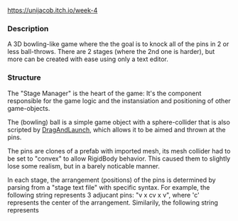 https://unijacob.itch.io/week-4

### Description
A 3D bowling-like game where the the goal is to knock all of the pins in 2 or less ball-throws. There are 2 stages (where the 2nd one is harder), 
but more can be created with ease using only a text editor.

### Structure
The "Stage Manager" is the heart of the game: It's the component responsible for the game logic and the instansiation and positioning of other game-objects.

The (bowling) ball is a simple game object with a sphere-collider that is also scripted by [DragAndLaunch](https://github.com/UniJacob/Week4/blob/main/Assets/Scripts/DragAndLaunch.cs), which allows it to be aimed and thrown at the pins.

The pins are clones of a prefab with imported mesh, its mesh collider had to be set to "convex" to allow RigidBody behavior. This caused them to slightly
lose some realism, but in a barely noticable manner.

In each stage, the arrangement (positions) of the pins is determined by parsing from a "stage text file" with specific syntax. For example, the following string represents 3 adjucant pins: "v x cv x v", where 'c' represents the center of the arrangement. Similarily, the following string represents 
